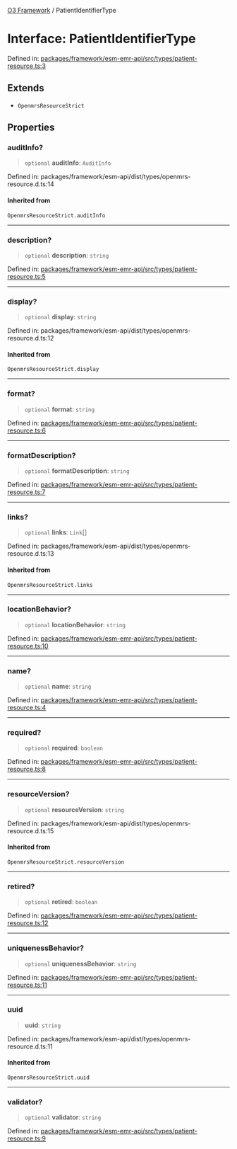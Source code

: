 [O3 Framework](../API.md) / PatientIdentifierType

# Interface: PatientIdentifierType

Defined in: [packages/framework/esm-emr-api/src/types/patient-resource.ts:3](https://github.com/habeshabro/openmrs-esm-core/blob/main/packages/framework/esm-emr-api/src/types/patient-resource.ts#L3)

## Extends

- `OpenmrsResourceStrict`

## Properties

### auditInfo?

> `optional` **auditInfo**: `AuditInfo`

Defined in: packages/framework/esm-api/dist/types/openmrs-resource.d.ts:14

#### Inherited from

`OpenmrsResourceStrict.auditInfo`

***

### description?

> `optional` **description**: `string`

Defined in: [packages/framework/esm-emr-api/src/types/patient-resource.ts:5](https://github.com/habeshabro/openmrs-esm-core/blob/main/packages/framework/esm-emr-api/src/types/patient-resource.ts#L5)

***

### display?

> `optional` **display**: `string`

Defined in: packages/framework/esm-api/dist/types/openmrs-resource.d.ts:12

#### Inherited from

`OpenmrsResourceStrict.display`

***

### format?

> `optional` **format**: `string`

Defined in: [packages/framework/esm-emr-api/src/types/patient-resource.ts:6](https://github.com/habeshabro/openmrs-esm-core/blob/main/packages/framework/esm-emr-api/src/types/patient-resource.ts#L6)

***

### formatDescription?

> `optional` **formatDescription**: `string`

Defined in: [packages/framework/esm-emr-api/src/types/patient-resource.ts:7](https://github.com/habeshabro/openmrs-esm-core/blob/main/packages/framework/esm-emr-api/src/types/patient-resource.ts#L7)

***

### links?

> `optional` **links**: `Link`[]

Defined in: packages/framework/esm-api/dist/types/openmrs-resource.d.ts:13

#### Inherited from

`OpenmrsResourceStrict.links`

***

### locationBehavior?

> `optional` **locationBehavior**: `string`

Defined in: [packages/framework/esm-emr-api/src/types/patient-resource.ts:10](https://github.com/habeshabro/openmrs-esm-core/blob/main/packages/framework/esm-emr-api/src/types/patient-resource.ts#L10)

***

### name?

> `optional` **name**: `string`

Defined in: [packages/framework/esm-emr-api/src/types/patient-resource.ts:4](https://github.com/habeshabro/openmrs-esm-core/blob/main/packages/framework/esm-emr-api/src/types/patient-resource.ts#L4)

***

### required?

> `optional` **required**: `boolean`

Defined in: [packages/framework/esm-emr-api/src/types/patient-resource.ts:8](https://github.com/habeshabro/openmrs-esm-core/blob/main/packages/framework/esm-emr-api/src/types/patient-resource.ts#L8)

***

### resourceVersion?

> `optional` **resourceVersion**: `string`

Defined in: packages/framework/esm-api/dist/types/openmrs-resource.d.ts:15

#### Inherited from

`OpenmrsResourceStrict.resourceVersion`

***

### retired?

> `optional` **retired**: `boolean`

Defined in: [packages/framework/esm-emr-api/src/types/patient-resource.ts:12](https://github.com/habeshabro/openmrs-esm-core/blob/main/packages/framework/esm-emr-api/src/types/patient-resource.ts#L12)

***

### uniquenessBehavior?

> `optional` **uniquenessBehavior**: `string`

Defined in: [packages/framework/esm-emr-api/src/types/patient-resource.ts:11](https://github.com/habeshabro/openmrs-esm-core/blob/main/packages/framework/esm-emr-api/src/types/patient-resource.ts#L11)

***

### uuid

> **uuid**: `string`

Defined in: packages/framework/esm-api/dist/types/openmrs-resource.d.ts:11

#### Inherited from

`OpenmrsResourceStrict.uuid`

***

### validator?

> `optional` **validator**: `string`

Defined in: [packages/framework/esm-emr-api/src/types/patient-resource.ts:9](https://github.com/habeshabro/openmrs-esm-core/blob/main/packages/framework/esm-emr-api/src/types/patient-resource.ts#L9)
